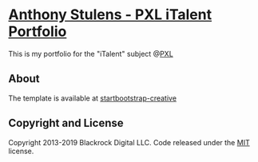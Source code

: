 # [Anthony Stulens - PXL iTalent Portfolio](https://anthonystulens.github.io/Portfolio/)

This is my portfolio for the "iTalent" subject @[PXL](https://www.pxl.be/)


## About
The template is available at [startbootstrap-creative](https://github.com/BlackrockDigital/startbootstrap-creative)


## Copyright and License

Copyright 2013-2019 Blackrock Digital LLC. Code released under the [MIT](https://github.com/BlackrockDigital/startbootstrap-creative/blob/gh-pages/LICENSE) license.
